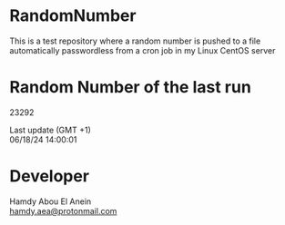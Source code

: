 # RandomNumber    
This is a test repository where a random number is pushed to a file automatically passwordless from a cron job in my Linux CentOS server    
# Random Number of the last run   
23292
      
Last update (GMT +1)    
06/18/24 14:00:01
# Developer    
Hamdy Abou El Anein   
hamdy.aea@protonmail.com
